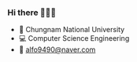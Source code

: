 ### Hi there 🙋🏻‍♀️

- 🌃 Chungnam National University
- 💻 Computer Science Engineering
- 📧 alfo9490@naver.com

